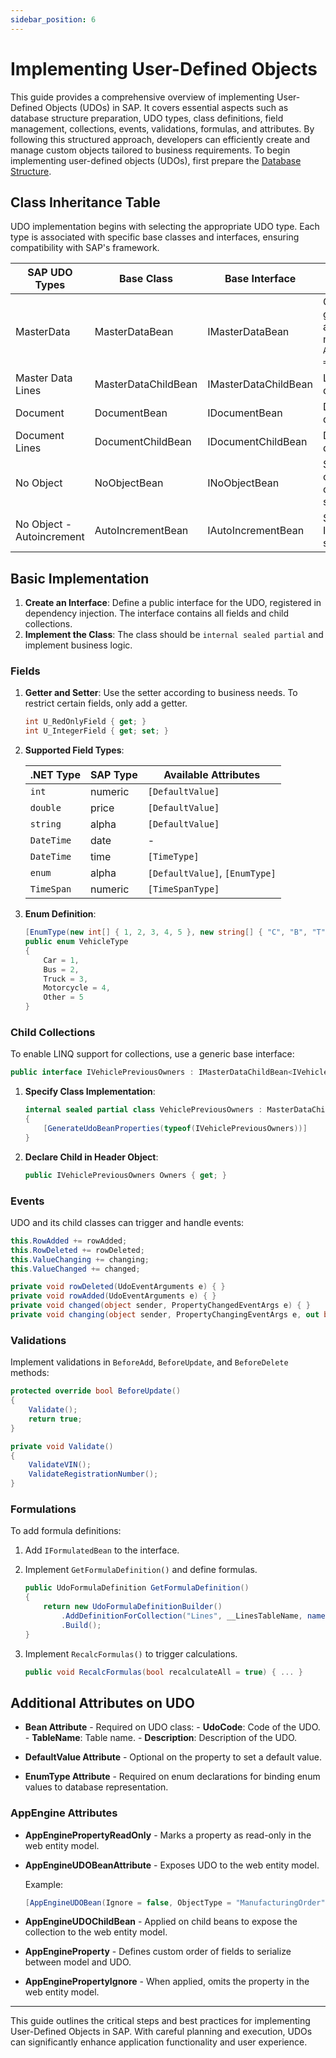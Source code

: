 ```yaml
---
sidebar_position: 6
---
```


# Implementing User-Defined Objects

This guide provides a comprehensive overview of implementing User-Defined Objects (UDOs) in SAP. It covers essential aspects such as database structure preparation, UDO types, class definitions, field management, collections, events, validations, formulas, and attributes. By following this structured approach, developers can efficiently create and manage custom objects tailored to business requirements. To begin implementing user-defined objects (UDOs), first prepare the [Database Structure](./database-structure-setup.md).

## Class Inheritance Table

UDO implementation begins with selecting the appropriate UDO type. Each type is associated with specific base classes and interfaces, ensuring compatibility with SAP's framework.

| SAP UDO Types | Base Class | Base Interface | Description |
| --- |---|---|---|
| MasterData | MasterDataBean | IMasterDataBean | Code can be generated automatically or manually by setting `AutoCodeGeneration = false`. |
| Master Data Lines | MasterDataChildBean | IMasterDataChildBean | Lines in master data object. |
| Document | DocumentBean | IDocumentBean | Document header declaration. |
| Document Lines | DocumentChildBean | IDocumentChildBean | Document lines declaration. |
| No Object | NoObjectBean | INoObjectBean | Simple entry with code and name; no child objects supported. |
| No Object - Autoincrement | AutoIncrementBean | IAutoIncrementBean | Simple entry with ID; no child objects supported. |

## Basic Implementation

1. **Create an Interface**: Define a public interface for the UDO, registered in dependency injection. The interface contains all fields and child collections.
2. **Implement the Class**: The class should be `internal sealed partial` and implement business logic.

### Fields

1. **Getter and Setter**: Use the setter according to business needs. To restrict certain fields, only add a getter.

    ```csharp
    int U_RedOnlyField { get; }
    int U_IntegerField { get; set; }
    ```

2. **Supported Field Types**:

    | .NET Type | SAP Type | Available Attributes |
    |---|---|---|
    | `int` | numeric  | `[DefaultValue]` |
    | `double` | price   | `[DefaultValue]` |
    | `string` | alpha | `[DefaultValue]` |
    | `DateTime` | date | - |
    | `DateTime` | time | `[TimeType]` |
    | `enum` | alpha | `[DefaultValue]`, `[EnumType]` |
    | `TimeSpan` | numeric | `[TimeSpanType]` |

3. **Enum Definition**:

    ```csharp
    [EnumType(new int[] { 1, 2, 3, 4, 5 }, new string[] { "C", "B", "T", "M", "O" }, 1)]
    public enum VehicleType
    {
        Car = 1,
        Bus = 2,
        Truck = 3,
        Motorcycle = 4,
        Other = 5
    }
    ```

### Child Collections

To enable LINQ support for collections, use a generic base interface:

```csharp
public interface IVehiclePreviousOwners : IMasterDataChildBean<IVehiclePreviousOwners> { }
```

1. **Specify Class Implementation**:

    ```csharp
    internal sealed partial class VehiclePreviousOwners : MasterDataChildBean<IVehiclePreviousOwners>, IVehiclePreviousOwners
    {
        [GenerateUdoBeanProperties(typeof(IVehiclePreviousOwners))]
    }
    ```

2. **Declare Child in Header Object**:

    ```csharp
    public IVehiclePreviousOwners Owners { get; }
    ```

### Events

UDO and its child classes can trigger and handle events:

```csharp
this.RowAdded += rowAdded;
this.RowDeleted += rowDeleted;
this.ValueChanging += changing;
this.ValueChanged += changed;

private void rowDeleted(UdoEventArguments e) { }
private void rowAdded(UdoEventArguments e) { }
private void changed(object sender, PropertyChangedEventArgs e) { }
private void changing(object sender, PropertyChangingEventArgs e, out bool cancel) { cancel = false; }
```

### Validations

Implement validations in `BeforeAdd`, `BeforeUpdate`, and `BeforeDelete` methods:

```csharp
protected override bool BeforeUpdate()
{
    Validate();
    return true;
}

private void Validate()
{
    ValidateVIN();
    ValidateRegistrationNumber();
}
```

### Formulations

To add formula definitions:

1. Add `IFormulatedBean` to the interface.
2. Implement `GetFormulaDefinition()` and define formulas.

    ```csharp
    public UdoFormulaDefinition GetFormulaDefinition()
    {
        return new UdoFormulaDefinitionBuilder()
            .AddDefinitionForCollection("Lines", __LinesTableName, nameof(TestMasterLines.U_Formula), nameof(TestMasterLines.U_Result))
            .Build();
    }
    ```

3. Implement `RecalcFormulas()` to trigger calculations.

    ```csharp
    public void RecalcFormulas(bool recalculateAll = true) { ... }
    ```

## Additional Attributes on UDO

- **Bean Attribute** - Required on UDO class:
        - **UdoCode**: Code of the UDO.
        - **TableName**: Table name.
        - **Description**: Description of the UDO.

- **DefaultValue Attribute** - Optional on the property to set a default value.

- **EnumType Attribute** - Required on enum declarations for binding enum values to database representation.

### AppEngine Attributes

- **AppEnginePropertyReadOnly** - Marks a property as read-only in the web entity model.

- **AppEngineUDOBeanAttribute** - Exposes UDO to the web entity model.

    Example:

    ```csharp
    [AppEngineUDOBean(Ignore = false, ObjectType = "ManufacturingOrder", TableName = ManufacturingOrder.TABLENAME, ObjectCode = ManufacturingOrder.OBJECTCODE)]
    ```

- **AppEngineUDOChildBean** - Applied on child beans to expose the collection to the web entity model.

- **AppEngineProperty** - Defines custom order of fields to serialize between model and UDO.

- **AppEnginePropertyIgnore** - When applied, omits the property in the web entity model.

---
This guide outlines the critical steps and best practices for implementing User-Defined Objects in SAP. With careful planning and execution, UDOs can significantly enhance application functionality and user experience.
